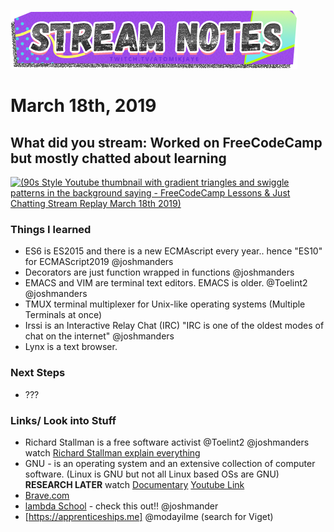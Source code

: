 [![atomikjaye Stream Notes](https://raw.githubusercontent.com/atomikjaye/Stream-Notes/master/assets/twitch-panelStream-Notes.png)](http://www.twitch.tv/atomikjaye)
# March 18th, 2019

## What did you stream: Worked on FreeCodeCamp but mostly chatted about learning
[![(90s Style Youtube thumbnail with gradient triangles and swiggle patterns in the background saying - FreeCodeCamp Lessons & Just Chatting Stream Replay March 18th 2019)](https://img.youtube.com/vi/SMxwei4Px8U/0.jpg)](https://youtu.be/SMxwei4Px8U)


### Things I learned
- ES6 is ES2015 and there is a new ECMAscript every year.. hence "ES10" for ECMAScript2019  @joshmanders
- Decorators are just function wrapped in functions @joshmanders
- EMACS and VIM are terminal text editors. EMACS is older. @Toelint2 @joshmanders
- TMUX  terminal multiplexer for Unix-like operating systems (Multiple Terminals at once)
- Irssi is an Interactive Relay Chat (IRC) "IRC is one of the oldest modes of chat on the internet" @joshmanders
- Lynx is a text browser.

### Next Steps
 - ???

### Links/ Look into Stuff
- Richard Stallman is a free software activist @Toelint2 @joshmanders watch [Richard Stallman explain everything](https://www.youtube.com/watch?v=jUibaPTXSHk)
- GNU - is an operating system and an extensive collection of computer software. (Linux is GNU but not all Linux based OSs are GNU) **RESEARCH LATER** watch [Documentary](https://en.wikipedia.org/wiki/Revolution_OS) [Youtube Link](https://www.youtube.com/watch?v=4vW62KqKJ5A)
- [Brave.com](http://www.brave.com)
- [lambda School](https://lambdaschool.com) - check this out!! @joshmander
- [https://apprenticeships.me] @modayilme (search for Viget)